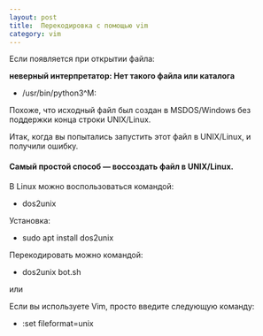 ```yaml
---
layout: post
title:  Перекодировка с помощью vim
category: vim
---
```


Если появляется при открытии файла:

**неверный интерпретатор: Нет такого файла или каталога**

- /usr/bin/python3^M: 

Похоже, что исходный файл был создан в MSDOS/Windows без поддержки конца строки UNIX/Linux. 

Итак, когда вы попытались запустить этот файл в UNIX/Linux, и получили ошибку.

#### Самый простой способ — воссоздать файл в UNIX/Linux. 

В Linux можно воспользоваться командой:

- dos2unix

Установка: 

- sudo apt install dos2unix

Перекодировать можно командой: 

- dos2unix bot.sh

или 

Если вы используете Vim, просто введите следующую команду:

- :set fileformat=unix


